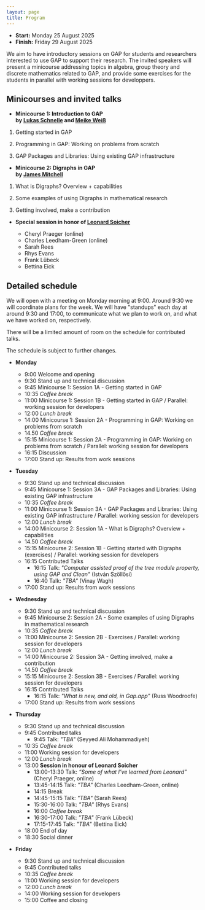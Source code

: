 ```yaml
---
layout: page
title: Program
---
```


<!-- 
<p style="color:red; font-style: italic;">CAUTION: THIS IS A PREVIEW AND THINGS ARE NOT FINAL YET</p>
-->

* __Start:__ Monday 25 August 2025 <!-- , 9:00 UTC -->
* __Finish:__ Friday 29 August 2025

We aim to have introductory sessions on GAP for students and researchers
interested to use GAP to support their research. The invited speakers will
present a minicourse addressing topics in algebra, group theory and discrete
mathematics related to GAP, and provide some exercises for the students in
parallel with working sessions for developpers. 

<!--
But we are looking for more talks, so please <a href="mailto:{{site.email}}">contact us via email</a> and let us know if you would like to give a talk about your research! We welcome talks about computational mathematics research, which utilised GAP.
-->

## Minicourses and invited talks

- **Minicourse 1: Introduction to GAP  
        by [Lukas Schnelle](https://lukasschnelle.de/) and [Meike Weiß](https://www.art.rwth-aachen.de/cms/MATHB/Der-Lehrstuhl/Team/Wissenschaftliche-Beschaeftigte/~bdqzeo/Meike-Weiss/lidx/1/)**

1. Getting started in GAP 

2. Programming in GAP: Working on problems from scratch

3. GAP Packages and Libraries: Using existing GAP infrastructure

- **Minicourse 2: Digraphs in GAP  
        by [James Mitchell](https://jdbm.me)**

1. What is Digraphs? Overview + capabilities
        
2. Some examples of using Digraphs in mathematical research

3. Getting involved, make a contribution


- **Special session in honor of [Leonard Soicher](https://webspace.maths.qmul.ac.uk/l.h.soicher/)**

    - Cheryl Praeger (online)
    - Charles Leedham-Green (online)
    - Sarah Rees
    - Rhys Evans
    - Frank Lübeck
    - Bettina Eick

  
## Detailed schedule

We will open with a meeting on Monday morning at 9:00. Around 9:30 we will coordinate plans for the week.
We will have "standups" each day at around 9:30 and 17:00, to
communicate what we plan to work on, and what we have worked on, respectively.

There will be a limited amount of room on the schedule for contributed talks.

The schedule is subject to further changes. 


- **Monday**

  - 9:00 Welcome and opening
  - 9:30 Stand up and technical discussion
  - 9:45 Minicourse 1: Session 1A - Getting started in GAP
  - 10:35 *Coffee break*
  - 11:00 Minicourse 1: Session 1B - Getting started in GAP / Parallel: working session for developers
  - 12:00 *Lunch break*
  - 14:00 Minicourse 1: Session 2A - Programming in GAP: Working on problems from scratch
  - 14.50 *Coffee break*
  - 15:15 Minicourse 1: Session 2A - Programming in GAP: Working on problems from scratch / Parallel: working session for developers
  - 16:15 Discussion
  - 17:00 Stand up: Results from work sessions

- **Tuesday**

  - 9:30 Stand up and technical discussion
  - 9:45 Minicourse 1: Session 3A - GAP Packages and Libraries: Using existing GAP infrastructure
  - 10:35 *Coffee break*
  - 11:00 Minicourse 1: Session 3A - GAP Packages and Libraries: Using existing GAP infrastructure / Parallel: working session for developers
  - 12:00 *Lunch break*
  - 14:00 Minicourse 2: Session 1A - What is Digraphs? Overview + capabilities
  - 14.50 *Coffee break*
  - 15:15 Minicourse 2: Session 1B - Getting started with Digraphs (exercises) / Parallel: working session for developers
  - 16:15 Contributed Talks
    - 16:15 Talk: *"Computer assisted proof of the tree module property, using GAP and Clean"* (István Szöllősi)
    - 16:40 Talk: *"TBA"* (Vinay Wagh)
  - 17:00 Stand up: Results from work sessions

- **Wednesday**

  - 9:30 Stand up and technical discussion
  - 9:45 Minicourse 2: Session 2A - Some examples of using Digraphs in mathematical research
  - 10:35 *Coffee break*
  - 11:00 Minicourse 2: Session 2B - Exercises / Parallel: working session for developers
  - 12:00 *Lunch break*
  - 14:00 Minicourse 2: Session 3A - Getting involved, make a contribution
  - 14.50 *Coffee break*
  - 15:15 Minicourse 2: Session 3B - Exercises / Parallel: working session for developers
  - 16:15 Contributed Talks
    - 16:15 Talk: *"What is new, and old, in Gap.app"* (Russ Woodroofe) 
  - 17:00 Stand up: Results from work sessions

- **Thursday**

  - 9:30 Stand up and technical discussion
  - 9:45 Contributed talks
    - 9:45 Talk: *"TBA"* (Seyyed Ali Mohammadiyeh) 
  - 10:35 *Coffee break*
  - 11:00 Working session for developers
  - 12:00 *Lunch break*
  - 13:00 **Session in honour of Leonard Soicher**
    - 13:00-13:30 Talk: *“Some of what I’ve learned from Leonard”* (Cheryl Praeger, online)
    - 13:45-14:15 Talk: *"TBA"* (Charles Leedham-Green, online)
    - 14:15 Break
    - 14:45-15:15 Talk: *"TBA"* (Sarah Rees)
    - 15:30-16:00 Talk: *"TBA"* (Rhys Evans)
    - 16:00 *Coffee break*
    - 16:30-17:00 Talk: *"TBA"* (Frank Lübeck)
    - 17:15-17:45 Talk: *"TBA"* (Bettina Eick)
  - 18:00 End of day
  - 18:30 Social dinner

- **Friday**

  - 9:30 Stand up and technical discussion
  - 9:45 Contributed talks
  - 10:35 *Coffee break*
  - 11:00 Working session for developers
  - 12:00 *Lunch break*
  - 14:00 Working session for developers
  - 15:00 Coffee and closing
